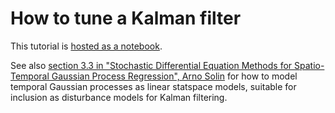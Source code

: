 # How to tune a Kalman filter
This tutorial is [hosted as a notebook](https://juliahub.com/pluto/editor.html?id=ad9ecbf9-bf83-45e7-bbe8-d2e5194f2240).

See also [section 3.3 in "Stochastic Differential Equation Methods for Spatio-Temporal Gaussian Process Regression", Arno Solin](https://aaltodoc.aalto.fi/server/api/core/bitstreams/aaf7725c-7955-4d21-8d31-e27fdd23c503/content) for how to model temporal Gaussian processes as linear statspace models, suitable for inclusion as disturbance models for Kalman filtering.
